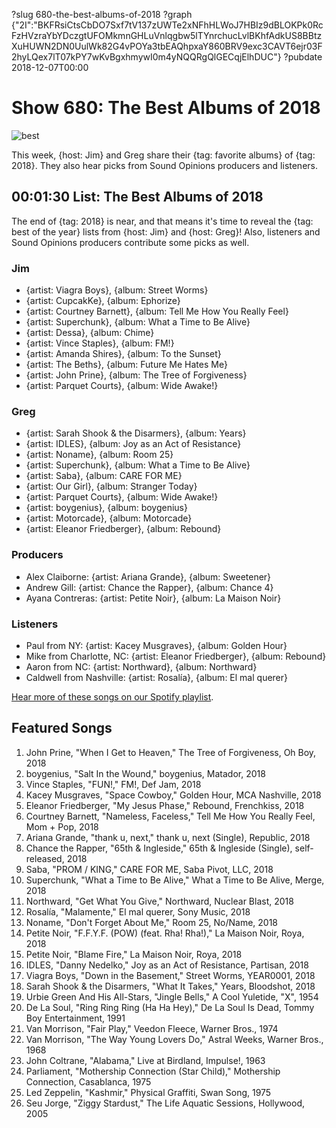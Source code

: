 ?slug 680-the-best-albums-of-2018
?graph {"2I":"BKFRsiCtsCbDO7Sxf7tV137zUWTe2xNFhHLWoJ7HBIz9dBLOKPk0RcFzHVzraYbYDczgtUFOMkmnGHLuVnlqgbw5lTYnrchucLvlBKhfAdkUS8BBtzXuHUWN2DN0UulWk82G4vPOYa3tbEAQhpxaY860BRV9exc3CAVT6ejr03F2hyLQex7lT07kPY7wKvBgxhmywI0m4yNQQRgQlGECqjElhDUC"}
?pubdate 2018-12-07T00:00
# Show 680: The Best Albums of 2018

![best](//static.soundopinions.org/images/2018/best_albums.png)

This week, {host: Jim} and Greg share their {tag: favorite albums} of {tag: 2018}. They also hear picks from Sound Opinions producers and listeners.


## 00:01:30 List: The Best Albums of 2018

The end of {tag: 2018} is near, and that means it's time to reveal the {tag: best of the year} lists from {host: Jim} and {host: Greg}! Also, listeners and Sound Opinions producers contribute some picks as well.

### Jim
- {artist: Viagra Boys}, {album: Street Worms}
- {artist: CupcakKe}, {album: Ephorize}
- {artist: Courtney Barnett}, {album: Tell Me How You Really Feel}
- {artist: Superchunk}, {album: What a Time to Be Alive}
- {artist: Dessa}, {album: Chime}
- {artist: Vince Staples}, {album: FM!}
- {artist: Amanda Shires}, {album: To the Sunset}
- {artist: The Beths}, {album: Future Me Hates Me}
- {artist: John Prine}, {album: The Tree of Forgiveness}
- {artist: Parquet Courts}, {album: Wide Awake!}

### Greg
- {artist: Sarah Shook & the Disarmers}, {album: Years}
- {artist: IDLES}, {album: Joy as an Act of Resistance}
- {artist: Noname}, {album: Room 25}
- {artist: Superchunk}, {album: What a Time to Be Alive}
- {artist: Saba}, {album: CARE FOR ME}
- {artist: Our Girl}, {album: Stranger Today}
- {artist: Parquet Courts}, {album: Wide Awake!}
- {artist: boygenius}, {album: boygenius}
- {artist: Motorcade}, {album: Motorcade}
- {artist: Eleanor Friedberger}, {album: Rebound}

### Producers
- Alex Claiborne: {artist: Ariana Grande}, {album: Sweetener}
- Andrew Gill: {artist: Chance the Rapper}, {album: Chance 4}
- Ayana Contreras: {artist: Petite Noir}, {album: La Maison Noir}

### Listeners
- Paul from NY: {artist: Kacey Musgraves}, {album: Golden Hour}
- Mike from Charlotte, NC: {artist: Eleanor Friedberger}, {album: Rebound}
- Aaron from NC: {artist: Northward}, {album: Northward}
- Caldwell from Nashville: {artist: Rosalía}, {album: El mal querer}


[Hear more of these songs on our Spotify playlist](https://open.spotify.com/user/soundopinions/playlist/32f7AqDvbM1pryq1sg4kLy?si=aMsYYhgbTqCSNNaFyFQfKw).

## Featured Songs
1. John Prine, "When I Get to Heaven," The Tree of Forgiveness, Oh Boy, 2018
1. boygenius, "Salt In the Wound," boygenius, Matador, 2018
1. Vince Staples, "FUN!," FM!, Def Jam, 2018
1. Kacey Musgraves, "Space Cowboy," Golden Hour, MCA Nashville, 2018
1. Eleanor Friedberger, "My Jesus Phase," Rebound, Frenchkiss, 2018
1. Courtney Barnett, "Nameless, Faceless," Tell Me How You Really Feel, Mom + Pop, 2018
1. Ariana Grande, "thank u, next," thank u, next (Single), Republic, 2018
1. Chance the Rapper, "65th & Ingleside," 65th & Ingleside (Single), self-released, 2018
1. Saba, "PROM / KING," CARE FOR ME, Saba Pivot, LLC, 2018
1. Superchunk, "What a Time to Be Alive," What a Time to Be Alive, Merge, 2018
1. Northward, "Get What You Give," Northward, Nuclear Blast, 2018
1. Rosalía, "Malamente," El mal querer, Sony Music, 2018
1. Noname, "Don't Forget About Me," Room 25, No/Name, 2018
1. Petite Noir, "F.F.Y.F. (POW) (feat. Rha! Rha!)," La Maison Noir, Roya, 2018
1. Petite Noir, "Blame Fire," La Maison Noir, Roya, 2018
1. IDLES, "Danny Nedelko," Joy as an Act of Resistance, Partisan, 2018
1. Viagra Boys, "Down in the Basement," Street Worms, YEAR0001, 2018
1. Sarah Shook & the Disarmers, "What It Takes," Years, Bloodshot, 2018
1. Urbie Green And His All-Stars, "Jingle Bells," A Cool Yuletide, "X", 1954
1. De La Soul, "Ring Ring Ring (Ha Ha Hey)," De La Soul Is Dead, Tommy Boy Entertainment, 1991
1. Van Morrison, "Fair Play," Veedon Fleece, Warner Bros., 1974
1. Van Morrison, "The Way Young Lovers Do," Astral Weeks, Warner Bros., 1968
1. John Coltrane, "Alabama," Live at Birdland, Impulse!, 1963
1. Parliament, "Mothership Connection (Star Child)," Mothership Connection, Casablanca, 1975
1. Led Zeppelin, "Kashmir," Physical Graffiti, Swan Song, 1975
1. Seu Jorge, "Ziggy Stardust," The Life Aquatic Sessions, Hollywood, 2005
